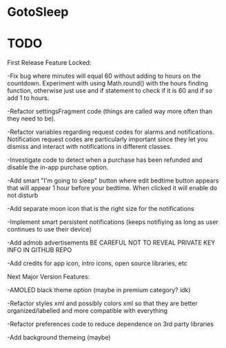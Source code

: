 # GotoSleep

# TODO
First Release Feature Locked:

-Fix bug where minutes will equal 60 without adding to hours on the countdown. Experiment with using Math.round() with the hours finding function, otherwise just use and if statement to check if it is 60 and if so add 1 to hours.

-Refactor settingsFragment code (things are called way more often than they need to be).

-Refactor variables regarding request codes for alarms and notifications. Notification request codes are particularly important since they let you dismiss and interact with notifications in different classes.

-Investigate code to detect when a purchase has been refunded and disable the in-app purchase option.

-Add smart "I'm going to sleep" button where edit bedtime button appears that will appear 1 hour before your bedtime. When clicked it will enable do not disturb

-Add separate moon icon that is the right size for the notifications

-Implement smart persistent notifications (keeps notifiying as long as user continues to use their device)

-Add admob advertisements BE CAREFUL NOT TO REVEAL PRIVATE KEY INFO IN GITHUB REPO

-Add credits for app icon, intro icons, open source libraries, etc


Next Major Version Features:

-AMOLED black theme option (maybe in premium category? idk)

-Refactor styles xml and possibly colors xml so that they are better organized/labelled and more compatible with everything

-Refactor preferences code to reduce dependence on 3rd party libraries

-Add background themeing (maybe)

